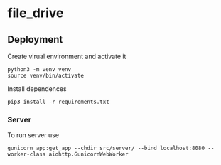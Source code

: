# file_drive

## Deployment
Create virual environment and activate it
```shell
python3 -m venv venv
source venv/bin/activate
```

Install dependences
```shell
pip3 install -r requirements.txt
```

### Server
To run server use
```shell
gunicorn app:get_app --chdir src/server/ --bind localhost:8080 --worker-class aiohttp.GunicornWebWorker
```
